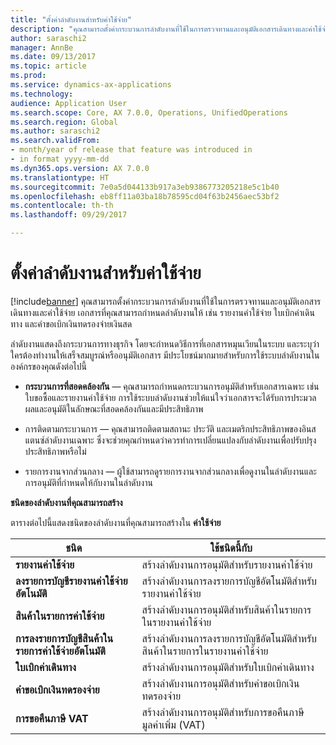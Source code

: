 ```yaml
---
title: "ตั้งค่าลำดับงานสำหรับค่าใช้จ่าย"
description: "คุณสามารถตั้งค่ากระบวนการลำดับงานที่ใช้ในการตรวจทานและอนุมัติเอกสารเดินทางและค่าใช้จ่าย"
author: saraschi2
manager: AnnBe
ms.date: 09/13/2017
ms.topic: article
ms.prod: 
ms.service: dynamics-ax-applications
ms.technology: 
audience: Application User
ms.search.scope: Core, AX 7.0.0, Operations, UnifiedOperations
ms.search.region: Global
ms.author: saraschi2
ms.search.validFrom:
- month/year of release that feature was introduced in
- in format yyyy-mm-dd
ms.dyn365.ops.version: AX 7.0.0
ms.translationtype: HT
ms.sourcegitcommit: 7e0a5d044133b917a3eb9386773205218e5c1b40
ms.openlocfilehash: eb8ff11a03ba18b78595cd04f63b2456aec53bf2
ms.contentlocale: th-th
ms.lasthandoff: 09/29/2017

---
```


# <a name="set-up-workflows-for-expense"></a>ตั้งค่าลำดับงานสำหรับค่าใช้จ่าย

[!include[banner](../includes/banner.md)] คุณสามารถตั้งค่ากระบวนการลำดับงานที่ใช้ในการตรวจทานและอนุมัติเอกสารเดินทางและค่าใช้จ่าย เอกสารที่คุณสามารถกำหนดลำดับงานให้ เช่น รายงานค่าใช้จ่าย ใบเบิกค่าเดินทาง และคำขอเบิกเงินทดรองจ่ายเงินสด

ลำดับงานแสดงถึงกระบวนการทางธุรกิจ โดยจะกำหนดวิธีการที่เอกสารหมุนเวียนในระบบ และระบุว่าใครต้องทำงานให้เสร็จสมบูรณ์หรืออนุมัติเอกสาร มีประโยชน์มากมายสำหรับการใช้ระบบลำดับงานในองค์กรของคุณดังต่อไปนี้

-   **กระบวนการที่สอดคล้องกัน** — คุณสามารถกำหนดกระบวนการอนุมัติสำหรับเอกสารเฉพาะ เช่น ใบขอซื้อและรายงานค่าใช้จ่าย การใช้ระบบลำดับงานช่วยให้แน่ใจว่าเอกสารจะได้รับการประมวลผลและอนุมัติในลักษณะที่สอดคล้องกันและมีประสิทธิภาพ

-   การติดตามกระบวนการ — คุณสามารถติดตามสถานะ ประวัติ และเมตริกประสิทธิภาพของอินสแตนซ์ลำดับงานเฉพาะ ซึ่งจะช่วยคุณกำหนดว่าควรทำการเปลี่ยนแปลงกับลำดับงานเพื่อปรับปรุงประสิทธิภาพหรือไม่

-   รายการงานจากส่วนกลาง — ผู้ใช้สามารถดูรายการงานจากส่วนกลางเพื่อดูงานในลำดับงานและการอนุมัติที่กำหนดให้กับงานในลำดับงาน 

**ชนิดของลำดับงานที่คุณสามารถสร้าง**

ตารางต่อไปนี้แสดงชนิดของลำดับงานที่คุณสามารถสร้างใน **ค่าใช้จ่าย**

| **ชนิด**                           | **ใช้ชนิดนี้กับ**                                                 |     
|------------------------------------|----------------------------------------------------------------------|
| **รายงานค่าใช้จ่าย**                 | สร้างลำดับงานการอนุมัติสำหรับรายงานค่าใช้จ่าย                       |      
| **ลงรายการบัญชีรายงานค่าใช้จ่ายอัตโนมัติ**    | สร้างลำดับงานการลงรายการบัญชีอัตโนมัติสำหรับรายงานค่าใช้จ่าย              |     
| **สินค้าในรายการค่าใช้จ่าย**              | สร้างลำดับงานการอนุมัติสำหรับสินค้าในรายการในรายงานค่าใช้จ่าย         |     
| **การลงรายการบัญชีสินค้าในรายการค่าใช้จ่ายอัตโนมัติ** | สร้างลำดับงานการลงรายการบัญชีอัตโนมัติสำหรับสินค้าในรายการในรายงานค่าใช้จ่าย|
| **ใบเบิกค่าเดินทาง**             | สร้างลำดับงานการอนุมัติสำหรับใบเบิกค่าเดินทาง                   |    
| **คำขอเบิกเงินทดรองจ่าย**           | สร้างลำดับงานการอนุมัติสำหรับคำขอเบิกเงินทดรองจ่าย                 |     
| **การขอคืนภาษี VAT**               | สร้างลำดับงานการอนุมัติสำหรับการขอคืนภาษีมูลค่าเพิ่ม (VAT) |       

